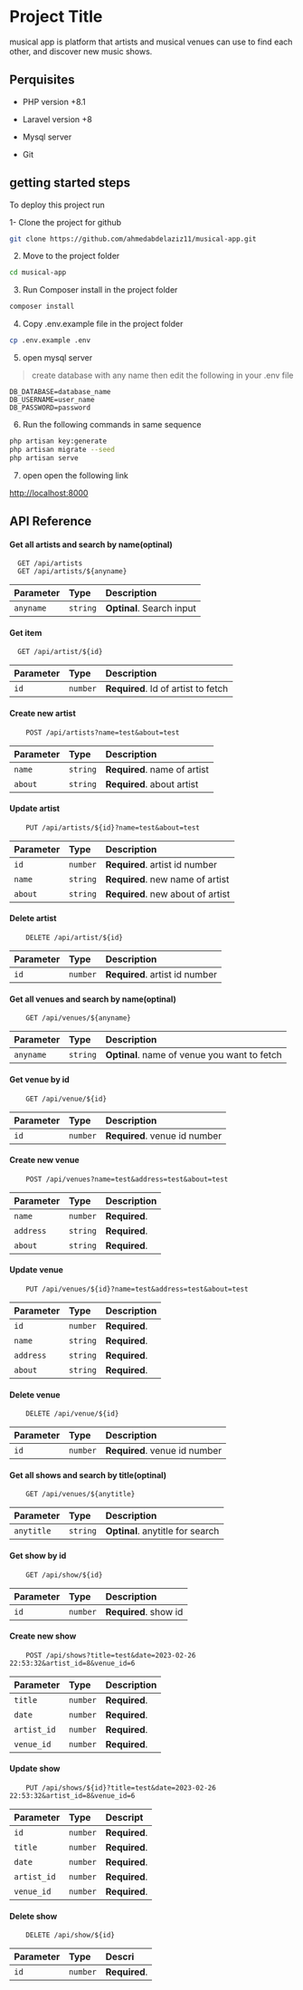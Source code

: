 
# Project Title

musical app is platform that artists and musical venues can use to find each other, and discover new music shows.


## Perquisites
- PHP version +8.1

- Laravel version +8

- Mysql server

- Git 
## getting started steps

To deploy this project run

1- Clone the project for github 
```bash
git clone https://github.com/ahmedabdelaziz11/musical-app.git
```
2. Move to the project folder 
        
```bash
cd musical-app
```

3. Run Composer install in the project folder

```bash
composer install
```

4. Copy .env.example file in the project folder

```bash
cp .env.example .env
```
5. open mysql server
> create database with any name then edit the following in your .env file

```env
DB_DATABASE=database_name
DB_USERNAME=user_name
DB_PASSWORD=password
```

6. Run the following commands in same sequence

```bash
php artisan key:generate
php artisan migrate --seed
php artisan serve
```

7. open open the following link

<http://localhost:8000>

## API Reference

#### Get all artists and search by name(optinal)

```http
  GET /api/artists
  GET /api/artists/${anyname}
```

| Parameter | Type     | Description                |
| :-------- | :------- | :------------------------- |
| `anyname` | `string` | **Optinal**. Search input  |

#### Get item

```http
  GET /api/artist/${id}
```

| Parameter | Type     | Description                         |
| :-------- | :------- | :---------------------------------- |
| `id`      | `number` | **Required**. Id of artist to fetch |

#### Create new artist

```http
    POST /api/artists?name=test&about=test
```

| Parameter | Type     | Description                       |
| :-------- | :------- | :-------------------------------- |
| `name`    | `string` | **Required**. name of artist      |
| `about`   | `string` | **Required**. about artist        |

#### Update artist

```http
    PUT /api/artists/${id}?name=test&about=test
```

| Parameter   | Type     | Description                       |
| :--------   | :------- | :-------------------------------- |
| `id`        | `number` | **Required**. artist id number    |
| `name`      | `string` | **Required**. new name of artist  |
| `about`     | `string` | **Required**. new about of artist |

#### Delete artist

```http
    DELETE /api/artist/${id}
```

| Parameter   | Type     | Description                       |
| :--------   | :------- | :-------------------------------- |
| `id`        | `number` | **Required**. artist id number    |


#### Get all venues and search by name(optinal)

```http
    GET /api/venues/${anyname}
```

| Parameter   | Type     | Description                                 |
| :--------   | :------- | :------------------------------------------ |
| `anyname`   | `string` | **Optinal**. name of venue you want to fetch|


#### Get venue by id

```http
    GET /api/venue/${id}
```

| Parameter   | Type     | Description                       |
| :--------   | :------- | :-------------------------------- |
| `id`        | `number` | **Required**. venue id number     |

#### Create new venue

```http
    POST /api/venues?name=test&address=test&about=test
```

| Parameter   | Type     | Description          |
| :--------   | :------- | :------------------- |
| `name`   | `number` | **Required**.           |
| `address`| `string` | **Required**.           |
| `about`  | `string` | **Required**.           |

#### Update venue

```http
    PUT /api/venues/${id}?name=test&address=test&about=test
```

| Parameter   | Type     | Description         |
| :--------   | :------- | :-------------------|
| `id`     | `number` | **Required**.          |
| `name`   | `string` | **Required**.          |
| `address`| `string` | **Required**.          |
| `about`  | `string` | **Required**.          |

#### Delete venue

```http
    DELETE /api/venue/${id}
```

| Parameter   | Type     | Description                       |
| :--------   | :------- | :-------------------------------- |
| `id`        | `number` | **Required**. venue id number     |

#### Get all shows and search by title(optinal)

```http
    GET /api/venues/${anytitle}
```

| Parameter   | Type     | Description                          |
| :--------   | :------- | :----------------------------------- |
| `anytitle`     | `string` | **Optinal**. anytitle for search  |

#### Get show by id

```http
    GET /api/show/${id}
```

| Parameter   | Type     | Description                       |
| :--------   | :------- | :-------------------------------- |
| `id`     | `number`    | **Required**. show id             |


#### Create new show

```http
    POST /api/shows?title=test&date=2023-02-26 22:53:32&artist_id=8&venue_id=6
```

| Parameter   | Type     | Description               |
| :--------   | :------- | :------------------------ |
| `title`     | `number` | **Required**.             |
| `date`      | `number` | **Required**.             |
| `artist_id` | `number` | **Required**.             |
| `venue_id`  | `number` | **Required**.             |

#### Update show

```http
    PUT /api/shows/${id}?title=test&date=2023-02-26 22:53:32&artist_id=8&venue_id=6
```

| Parameter   | Type     | Descript                   |
| :--------   | :------- | :------------------------- |
| `id`        | `number` | **Required**.              |
| `title`     | `number` | **Required**.              |
| `date`      | `number` | **Required**.              |
| `artist_id` | `number` | **Required**.              |
| `venue_id`  | `number` | **Required**.              |

#### Delete show

```http
    DELETE /api/show/${id}
```

| Parameter   | Type     | Descri                     |
| :--------   | :------- | :------------------------- |
| `id`        | `number` | **Required**.              |


